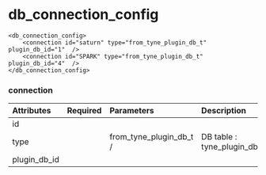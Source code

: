 # db\_connection\_config

```markup
<db_connection_config>
    <connection id="saturn" type="from_tyne_plugin_db_t"  plugin_db_id="1"  />
    <connection id="SPARK" type="from_tyne_plugin_db_t"  plugin_db_id="4"  />            
</db_connection_config>
```

### connection

| Attributes | Required | Parameters | Description |
| :--- | :--- | :--- | :--- |
| id |  |  |  |
| type |  | from\_tyne\_plugin\_db\_t /  | DB table :  tyne\_plugin\_db\_t |
| plugin\_db\_id |  |  |  |

